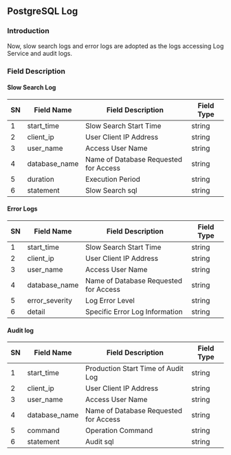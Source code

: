 ## PostgreSQL Log
### Introduction
Now, slow search logs and error logs are adopted as the logs accessing Log Service and audit logs.

### Field Description
#### Slow Search Log
| SN | Field Name | Field Description | Field Type |
| --- | --- | --- | --- | 
| 1 | start_time  | Slow Search Start Time | string |
| 2 | client_ip | User Client IP Address | string |
| 3 | user_name | Access User Name | string |
| 4 | database_name | Name of Database Requested for Access | string |
| 5 | duration | Execution Period | string |
| 6 | statement | Slow Search sql | string |

#### Error Logs
| SN | Field Name | Field Description | Field Type |
| --- | --- | --- | --- | 
| 1 | start_time  | Slow Search Start Time | string |
| 2 | client_ip | User Client IP Address | string |
| 3 | user_name | Access User Name | string |
| 4 | database_name | Name of Database Requested for Access | string |
| 5 | error_severity | Log Error Level | string |
| 6 | detail | Specific Error Log Information | string |

#### Audit log
| SN | Field Name | Field Description | Field Type |
| --- | --- | --- | --- | 
| 1 | start_time  | Production Start Time of Audit Log | string |
| 2 | client_ip | User Client IP Address | string |
| 3 | user_name | Access User Name | string |
| 4 | database_name | Name of Database Requested for Access | string |
| 5 | command | Operation Command | string |
| 6 | statement | Audit sql | string |
